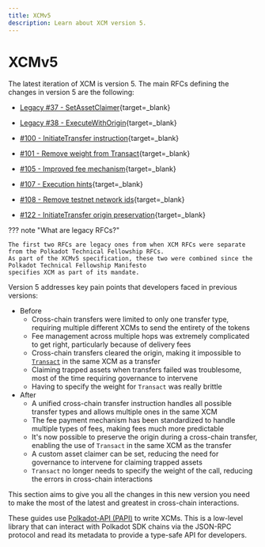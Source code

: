 ```yaml
---
title: XCMv5
description: Learn about XCM version 5.
---
```


# XCMv5

The latest iteration of XCM is version 5.
The main RFCs defining the changes in version 5 are the following:

- [Legacy #37 - SetAssetClaimer](https://github.com/polkadot-fellows/xcm-format/blob/master/proposals/0037-custom-asset-claimer.md){target=\_blank}

- [Legacy #38 - ExecuteWithOrigin](https://github.com/polkadot-fellows/xcm-format/blob/master/proposals/0038-execute-with-origin.md){target=\_blank}

- [#100 - InitiateTransfer instruction](https://github.com/polkadot-fellows/RFCs/pull/100){target=\_blank}

- [#101 - Remove weight from Transact](https://github.com/polkadot-fellows/RFCs/pull/101){target=\_blank}

- [#105 - Improved fee mechanism](https://github.com/polkadot-fellows/RFCs/pull/105){target=\_blank}

- [#107 - Execution hints](https://github.com/polkadot-fellows/RFCs/pull/107){target=\_blank}

- [#108 - Remove testnet network ids](https://github.com/polkadot-fellows/RFCs/pull/108){target=\_blank}

- [#122 - InitiateTransfer origin preservation](https://github.com/polkadot-fellows/RFCs/pull/122){target=\_blank}

??? note "What are legacy RFCs?"

    The first two RFCs are legacy ones from when XCM RFCs were separate from the Polkadot Technical Fellowship RFCs.
    As part of the XCMv5 specification, these two were combined since the Polkadot Technical Fellowship Manifesto
    specifies XCM as part of its mandate.

Version 5 addresses key pain points that developers faced in previous versions:

- Before
    - Cross-chain transfers were limited to only one transfer type, requiring multiple different XCMs to send the entirety of the tokens
    - Fee management across multiple hops was extremely complicated to get right, particularly because of delivery fees
    - Cross-chain transfers cleared the origin, making it impossible to [`Transact`](https://paritytech.github.io/polkadot-sdk/master/staging_xcm/v4/enum.Instruction.html#variant.Transact) in the same XCM as a transfer
    - Claiming trapped assets when transfers failed was troublesome, most of the time requiring governance to intervene
    - Having to specify the weight for `Transact` was really brittle
- After
    - A unified cross-chain transfer instruction handles all possible transfer types and allows multiple ones in the same XCM
    - The fee payment mechanism has been standardized to handle multiple types of fees, making fees much more predictable
    - It's now possible to preserve the origin during a cross-chain transfer, enabling the use of `Transact` in the same XCM as the transfer
    - A custom asset claimer can be set, reducing the need for governance to intervene for claiming trapped assets
    - `Transact` no longer needs to specify the weight of the call, reducing the errors in cross-chain interactions

This section aims to give you all the changes in this new version you need to make the most of the latest and greatest in cross-chain interactions.

These guides use [Polkadot-API (PAPI)](/develop/toolkit/api-libraries/papi) to write XCMs.
This is a low-level library that can interact with Polkadot SDK chains via the JSON-RPC protocol and read its metadata to provide a type-safe API for developers.
